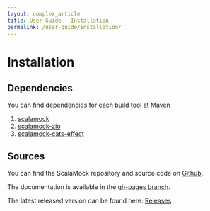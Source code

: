 ```yaml
---
layout: complex_article
title: User Guide - Installation
permalink: /user-guide/installation/
---
```


# Installation

## Dependencies
You can find dependencies for each build tool at Maven
1. [scalamock](https://search.maven.org/artifact/org.scalamock/scalamock_3/7.1.0/jar)
2. [scalamock-zio](https://search.maven.org/artifact/org.scalamock/scalamock-zio_3/7.1.0/jar)
3. [scalamock-cats-effect](https://search.maven.org/artifact/org.scalamock/scalamock-cats-effect_3/7.1.0/jar)

## Sources

You can find the ScalaMock repository and source code on [Github](https://github.com/ScalaMock/ScalaMock). 

The documentation is available in the [gh-pages branch](https://github.com/ScalaMock/ScalaMock/tree/gh-pages).

The latest released version can be found here: [Releases](https://github.com/ScalaMock/ScalaMock/releases)